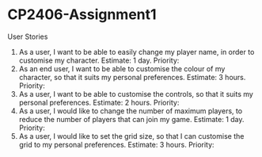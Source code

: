 # CP2406-Assignment1

User Stories
1.	As a user, I want to be able to easily change my player name, in order to customise my character. Estimate: 1 day. Priority: 
2.	As an end user, I want to be able to customise the colour of my character, so that it suits my personal preferences. Estimate: 3 hours. Priority:
3.	As a user, I want to be able to customise the controls, so that it suits my personal preferences. Estimate: 2 hours. Priority: 
4.	As a user, I would like to change the number of maximum players, to reduce the number of players that can join my game. Estimate: 1 day. Priority:
5.	As a user, I would like to set the grid size, so that I can customise the grid to my personal preferences. Estimate: 3 hours. Priority:
